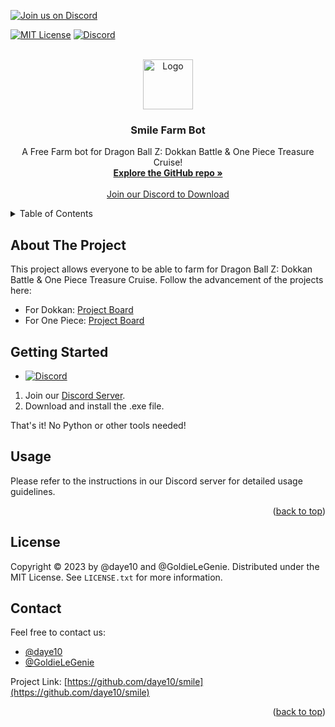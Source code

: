 [![Join us on Discord](https://invidget.switchblade.xyz/q59QbpqH2Z)](https://discord.gg/q59QbpqH2Z)
<a name="readme-top"></a>

<!-- PROJECT SHIELDS -->
[![MIT License][license-shield]][license-url]
[![Discord][discord-shield]][discord-url]

<!-- PROJECT LOGO -->
<br />
<div align="center">
  <img src="images/logo.png" alt="Logo" width="80" height="80">
  <h3 align="center">Smile Farm Bot</h3>
  <p align="center">
    A Free Farm bot for Dragon Ball Z: Dokkan Battle & One Piece Treasure Cruise!
    <br />
    <strong><a href="https://github.com/daye10/smile">Explore the GitHub repo »</a></strong>
    <br />
    <br />
    <a href="https://discord.com/invite/q59QbpqH2Z">Join our Discord to Download</a>
  </p>
</div>

<!-- TABLE OF CONTENTS -->
<details>
  <summary>Table of Contents</summary>
  <ol>
    <li><a href="#about-the-project">About The Project</a></li>
    <li><a href="#getting-started">Getting Started</a></li>
    <li><a href="#usage">Usage</a></li>
    <li><a href="#license">License</a></li>
    <li><a href="#contact">Contact</a></li>
  </ol>
</details>

<!-- ABOUT THE PROJECT -->
## About The Project

This project allows everyone to be able to farm for Dragon Ball Z: Dokkan Battle & One Piece Treasure Cruise. Follow the advancement of the projects here:
- For Dokkan: [Project Board](https://github.com/users/daye10/projects/1)
- For One Piece: [Project Board](https://github.com/users/daye10/projects/2)

<!-- GETTING STARTED -->
## Getting Started
* [![Discord][discord-shield]][discord-url]
1. Join our [Discord Server](https://discord.com/invite/q59QbpqH2Z).
2. Download and install the .exe file.

That's it! No Python or other tools needed!

<!-- USAGE -->
## Usage

Please refer to the instructions in our Discord server for detailed usage guidelines.

<p align="right">(<a href="#readme-top">back to top</a>)</p>

<!-- LICENSE -->
## License

Copyright © 2023 by @daye10 and @GoldieLeGenie. Distributed under the MIT License. See `LICENSE.txt` for more information.

<!-- CONTACT -->
## Contact

Feel free to contact us:
- [@daye10](https://github.com/daye10)
- [@GoldieLeGenie](https://github.com/GoldieLeGenie)

Project Link: [https://github.com/daye10/smile](https://github.com/daye10/smile)

<p align="right">(<a href="#readme-top">back to top</a>)</p>

<!-- MARKDOWN LINKS & IMAGES -->
[license-shield]: https://img.shields.io/github/license/daye10/smile.svg?style=for-the-badge
[license-url]: https://github.com/daye10/smile/blob/master/LICENSE.txt
[discord-shield]: https://img.shields.io/badge/Discord-7289DA?style=for-the-badge&logo=discord&logoColor=white
[discord-url]: https://discord.com/invite/q59QbpqH2Z
